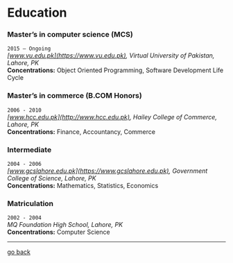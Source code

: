 # Education

### Master’s in computer science (MCS)
`2015 – Ongoing`  
_[www.vu.edu.pk](https://www.vu.edu.pk), Virtual University of Pakistan, Lahore, PK_  
**Concentrations:** Object Oriented Programming, Software Development Life Cycle

### Master’s in commerce (B.COM Honors)
`2006 - 2010`  
_[www.hcc.edu.pk](http://www.hcc.edu.pk), Hailey College of Commerce, Lahore, PK_  
**Concentrations:** Finance, Accountancy, Commerce 

### Intermediate
`2004 - 2006`  
_[www.gcslahore.edu.pk](https://www.gcslahore.edu.pk), Government College of Science, Lahore, PK_  
**Concentrations:** Mathematics, Statistics, Economics

### Matriculation
`2002 - 2004`  
_MQ Foundation High School, Lahore, PK_  
**Concentrations:** Computer Science 


---
[go back](https://mabubakarriaz.github.io)